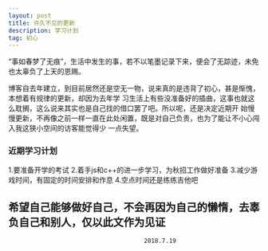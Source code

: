 ```yaml
---
layout: post
title: 许久不见的更新
description: 学习计划
tag: 初心
---
```



“事如春梦了无痕”，生活中发生的事，若不以笔墨记录下来，便会了无踪迹，未免也太辜负了上天的恩赐。

博客自去年建立，到目前居然还是空无一物，说来真的是违背了初心，甚是惭愧，本想着有规律的更新，却因为去年学
习生活上有些没准备好的插曲，这事也就这么耽搁，这么说来其实也是自己找的借口罢了吧。所以呢，还是决定近期开
始慢慢更新，不再像之前一样一直在此处闲置，既是对自己负责，也为了能让不小心闯入我这狭小空间的访客能觉得少
一点失望。

###  近期学习计划

1.要准备开学的考试
2.着手js和c++的进一步学习，为秋招工作做好准备
3.减少游戏时间，有固定的时间安排和作息
4.空点时间还是练练吉他吧



## 希望自己能够做好自己，不会再因为自己的懒惰，去辜负自己和别人，仅以此文作为见证        
                                          2018.7.19
